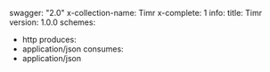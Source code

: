 swagger: "2.0"
x-collection-name: Timr
x-complete: 1
info:
  title: Timr
  version: 1.0.0
schemes:
- http
produces:
- application/json
consumes:
- application/json